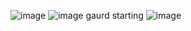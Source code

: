 ![image](https://user-images.githubusercontent.com/60461699/203250127-be936311-778b-431f-87a1-1addc24b7e21.png)
![image](https://user-images.githubusercontent.com/60461699/203256810-22d9829f-8ea1-41b7-bd94-199a6ca00dc7.png)
gaurd starting
![image](https://user-images.githubusercontent.com/60461699/203257254-69b49e83-2b62-49f5-bdc2-be8a846c3406.png)
